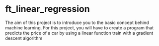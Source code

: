# ft_linear_regression

The aim of this project is to introduce you to the basic concept behind machine learning. For this project, you will have to create a program that predicts the price of a car by using a linear function train with a gradient descent algorithm
